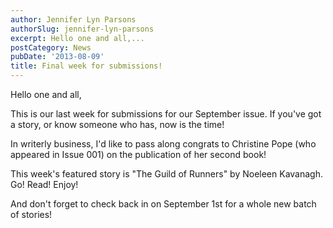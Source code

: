 ```yaml
---
author: Jennifer Lyn Parsons
authorSlug: jennifer-lyn-parsons
excerpt: Hello one and all,...
postCategory: News
pubDate: '2013-08-09'
title: Final week for submissions!
---
```

Hello one and all,

This is our last week for submissions for our September issue. If you've got a story, or know someone who has, now is the time!

In writerly business, I'd like to pass along congrats to Christine Pope (who appeared in Issue 001) on the publication of her second book!

This week's featured story is "The Guild of Runners" by Noeleen Kavanagh. Go! Read! Enjoy!

And don't forget to check back in on September 1st for a whole new batch of stories!
